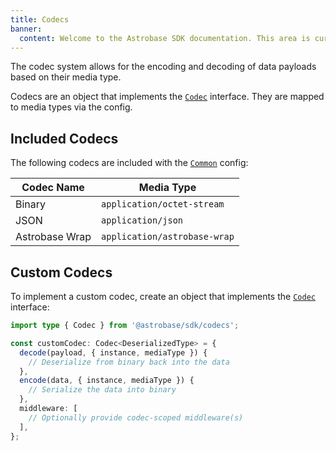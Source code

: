 ```yaml
---
title: Codecs
banner:
  content: Welcome to the Astrobase SDK documentation. This area is currently under development.
---
```


The codec system allows for the encoding and decoding of data payloads based on their media type.

Codecs are an object that implements the [`Codec`] interface. They are mapped to media types via the config.

## Included Codecs

The following codecs are included with the [`Common`] config:

| Codec Name     | Media Type                   |
| -------------- | ---------------------------- |
| Binary         | `application/octet-stream`   |
| JSON           | `application/json`           |
| Astrobase Wrap | `application/astrobase-wrap` |

## Custom Codecs

To implement a custom codec, create an object that implements the [`Codec`] interface:

```ts
import type { Codec } from '@astrobase/sdk/codecs';

const customCodec: Codec<DeserializedType> = {
  decode(payload, { instance, mediaType }) {
    // Deserialize from binary back into the data
  },
  encode(data, { instance, mediaType }) {
    // Serialize the data into binary
  },
  middleware: [
    // Optionally provide codec-scoped middleware(s)
  ],
};
```

[`Codec`]: ../../api/codecs/interfaces/codec/
[`Common`]: ../../api/common/variables/common/
